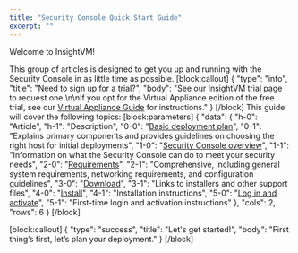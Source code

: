 ```yaml
---
title: "Security Console Quick Start Guide"
excerpt: ""
---
```

Welcome to InsightVM!

This group of articles is designed to get you up and running with the Security Console in as little time as possible.
[block:callout]
{
  "type": "info",
  "title": "Need to sign up for a trial?",
  "body": "See our InsightVM [trial page](https://www.rapid7.com/products/insightvm/download/) to request one.\n\nIf you opt for the Virtual Appliance edition of the free trial, see our [Virtual Appliance Guide](https://kb.help.rapid7.com/docs/insightvm-and-nexpose-virtual-appliance-guide) for instructions."
}
[/block]
This guide will cover the following topics:
[block:parameters]
{
  "data": {
    "h-0": "Article",
    "h-1": "Description",
    "0-0": "[Basic deployment plan](doc:basic-deployment-plan)",
    "0-1": "Explains primary components and provides guidelines on choosing the right host for initial deployments",
    "1-0": "[Security Console overview](doc:security-console-overview)",
    "1-1": "Information on what the Security Console can do to meet your security needs",
    "2-0": "[Requirements](doc:requirements)",
    "2-1": "Comprehensive, including general system requirements, networking requirements, and configuration guidelines",
    "3-0": "[Download](doc:download)",
    "3-1": "Links to installers and other support files",
    "4-0": "[Install](doc:install)",
    "4-1": "Installation instructions",
    "5-0": "[Log in and activate](doc:log-in-and-activate)",
    "5-1": "First-time login and activation instructions"
  },
  "cols": 2,
  "rows": 6
}
[/block]

[block:callout]
{
  "type": "success",
  "title": "Let's get started!",
  "body": "First thing’s first, let’s plan your deployment."
}
[/block]
